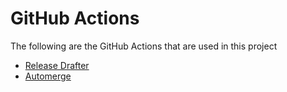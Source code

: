 # GitHub Actions

The following are the GitHub Actions that are used in this project

- [Release Drafter](https://github.com/marketplace/actions/release-drafter)
- [Automerge](https://github.com/marketplace/actions/merge-pull-requests)